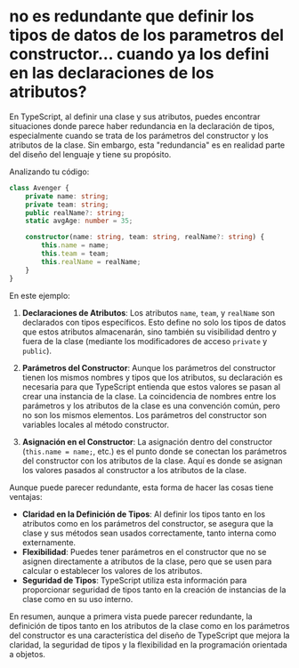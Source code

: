 # no es redundante que definir los tipos de datos de los parametros del constructor... cuando ya los defini en las declaraciones de los atributos?

En TypeScript, al definir una clase y sus atributos, puedes encontrar situaciones donde parece haber redundancia en la declaración de tipos, especialmente cuando se trata de los parámetros del constructor y los atributos de la clase. Sin embargo, esta "redundancia" es en realidad parte del diseño del lenguaje y tiene su propósito.

Analizando tu código:

```typescript
class Avenger {
    private name: string;
    private team: string;
    public realName?: string;
    static avgAge: number = 35;

    constructor(name: string, team: string, realName?: string) {
        this.name = name;
        this.team = team;
        this.realName = realName;
    }
}
```

En este ejemplo:

1. **Declaraciones de Atributos**: Los atributos `name`, `team`, y `realName` son declarados con tipos específicos. Esto define no solo los tipos de datos que estos atributos almacenarán, sino también su visibilidad dentro y fuera de la clase (mediante los modificadores de acceso `private` y `public`).

2. **Parámetros del Constructor**: Aunque los parámetros del constructor tienen los mismos nombres y tipos que los atributos, su declaración es necesaria para que TypeScript entienda que estos valores se pasan al crear una instancia de la clase. La coincidencia de nombres entre los parámetros y los atributos de la clase es una convención común, pero no son los mismos elementos. Los parámetros del constructor son variables locales al método constructor.

3. **Asignación en el Constructor**: La asignación dentro del constructor (`this.name = name;`, etc.) es el punto donde se conectan los parámetros del constructor con los atributos de la clase. Aquí es donde se asignan los valores pasados al constructor a los atributos de la clase.

Aunque puede parecer redundante, esta forma de hacer las cosas tiene ventajas:

-   **Claridad en la Definición de Tipos**: Al definir los tipos tanto en los atributos como en los parámetros del constructor, se asegura que la clase y sus métodos sean usados correctamente, tanto interna como externamente.
-   **Flexibilidad**: Puedes tener parámetros en el constructor que no se asignen directamente a atributos de la clase, pero que se usen para calcular o establecer los valores de los atributos.
-   **Seguridad de Tipos**: TypeScript utiliza esta información para proporcionar seguridad de tipos tanto en la creación de instancias de la clase como en su uso interno.

En resumen, aunque a primera vista puede parecer redundante, la definición de tipos tanto en los atributos de la clase como en los parámetros del constructor es una característica del diseño de TypeScript que mejora la claridad, la seguridad de tipos y la flexibilidad en la programación orientada a objetos.
